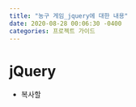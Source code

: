 ```yaml
---
title: "농구 게임_jquery에 대한 내용"
date: 2020-08-28 00:06:30 -0400
categories: 프로젝트 가이드
---
```


# jQuery

 * 복사할 <script> 태그를 보면서 흔히 보기 힘든 'integrity', 'crossrigin' 속성이 포함되어 있습니다.
   이는 'Subresource intergrity checking' 이라는 일종의 보안 장치로서, 'src'에 명시된 스크립트 파일이 원본 파일이 맞는지를 검사해 주는 역할을 합니다.
   브라우저는 요청된 스크립트 파일을 불러온 후 파일 내용 전체에 대해 해시값을 생성한 후, intergrity 속성의 값과 일치하는지를 확인합니다.
   만약 다르다면 중간에 누군가 파일 내용을 변조했을 위험이 있으므로 실행하지 않고 무시해 버리게 됩니다.
   
   매우 최신 브라우저에서만 지원되는 기능이고 당장 제이쿼리를 사용하기 위해 꼭 필요한 것은 아니기 때문에 꼭 사용해야하는건 아니지만, 무슨 역할을 하고 어떤 경우에 필요한 것인지 알고는 있어야합니다.
   브라우저는 기본적으로 자신이 이해하지 못하는 속성은 무시해 버리기 때문에 지원하지 않는 브라우저가 있더라도 굳이 속성을 지울 필요는 없습니다.
   
 * jQuery의 $
   
   - $의 핵심 기능은 '원하는 DOM 엘리먼트를 셀렉트하는 기능입니다. 이전의 document.getElmentById()는 
     $('#user_score');와 같이 쉽게 셀렉트할 수 있습니다.
     저 구문의 뜻은 'user_score'라는 id(# => id)를 가진 엘리먼트를 셀렉트하라는 뜻입니다.
     id가 아닌 특정 클래스를 가진 엘리먼트를 셀렉트하고 싶은 경우  .class 명을 통해 셀렉트하면 됩니다.
     $(.btn_user);
     해당 문법은 CSS에서 사용하던 문법과 동일합니다.
     
     1. id = "abc"를 셀럭트 
      - DOM API => document.getElementById("abc")
      - jQuery 셀렉터 => $("#abc");
      
     2. class = "abc"를 셀렉트
      - DOM API => document.getElementByClassName("abc")
      - jQuery 셀렉터 => $(".abc");
      
     3. <abc>태그를 셀렉트
      - DOM API => document.getElementsByName("abc")
      - jQuery 셀렉터 => $("abc");
      
   * DOM이란
   
    1. DOM 엘리먼트 - HTML 문서를 구성하는 요소로서 <div>...</div>와 같이 태그로 표현이 가능
    2. DOM 노드 - DOM 엘리먼트 뿐만 아니라 XML 엘리먼트, 텍스트 노드(<div>...<.div> 내의 '...')  등을 모두 포함하는 상위 개념
    3. 태그 - DOM 엘리먼트를 문자로 표현하기 위한 표기면
    
   * .prop
   
    - jQurey로 셀렉트한 결과에 '.prop()'을 호출하면 셀렉트된 모든 엘리먼트에 대해 각각 함수를 실행합니다. $('.btn_computer')로 셀렉트된 엘리먼트가 한 개이던,
    100개이던 간에 각각의 disabled 속성이 true / false로 바뀌게 되는 겁니다. 이는 jQuery를 사용하지 않으면 for문으로 반복하여 불러와야합니다.
    
   * 비동기? 동기? 함수란?
   
    - 함수는 유형에 따라 '동기 함수'와 '비동기 함수'로 나눌 수 있습니다.
      동기 함수는 일처리가 끝날 때까지 제어권을 돌려주지 않는 함수이고
      비동기 함수는 반대로 제어권을 먼저 돌려주고 일처리는 그 이후에 수행하는 함수입니다.
      
      동기 함수일 경우)
      $('#text').fadeOut(); // 시작 끝
      
      $('#text').html('새로운 문구'); // 시작 끝
      
      $('#text').fadeIn(); // 시작 끝
      
      fadeOut()이 시작해서 끝난 후 html()이 시작되고, 이게 끝나고 fadeIn()이 시작되는 구조입니다.
      지금까지 작성한 코드는 모두 이러한 구조로 되어있었습니다.
      
      그런데 이러한 구조는 종종 큰 문제를 발생시킵니다. 제이쿼리의 fadeOut()을 예로 들자면 이 함수는 인자로 아무것도 넣어주지 않았을 시 기본값으로 0.4초(400ms)에 걸쳐 실행됩니다.
      만약 이 함수가 제어권을 돌려주지 않고 0.4초 동안 문구를 희미하게 하는 일만 한다면 어떻게 될까요?
      그러면 그 0.4초 동안은 프로그램이 먹통이 되어버릴겁니다. 사용자가 다른 버튼을 클릭해도 아무런 반응이 없고 입력 필드에 타이핑을 해도 글자가 입력되지 않겠죠.
      0.4초란 시간이 별로 길지 않다고 생각될 수 있지만, 웹사이트를 방문한 사용자의 입장에서는 굉장히 느리고 불쾌한 감정을 받기에 충분한 시간입니다.
      
      그렇게 때문에 fadeOut()과 같이 장시간에 걸쳐 실행되어야하는 함수들은 일반적으로 '비동기 함수'의 형태를 띱니다. 즉 함수 실행과 동시에 제어권은 반환하고, 희미해지는 효과는
      별도로 진행하는 겨죠. 하기의 예시를 봅시다.
      
      비동기 함수일 경우)
      $('#text').fadeOut(); // 시작  
      
      $('#text').html('새로운 문구'); // 시작 끝
      
      $('#text').fadeIn(); // 시작 끝 끝
      
      이 예제을 보면, fadeOut()이 시작하자마자 그 다음줄인 html()이 시작됩니다. html() 함수는 금방 처리되므로 또 그 다음에 있는 fadeIn() 함수가 실행되죠
      하지만 이 시점에서도 fadeOut()은 일처리가 완료되지 않았습니다. 즉 글자가 아직도 희미해지고 있는 거죠. 그런데 fadeIn()이 시작되었기 때문에
      글자는 다시 또렷해져야 합니다. 이 상반되는 두 효과가 겹치게 되므로 우리가 브라우저에서 목격한 깜빡거리는 현상이 나타나게 됩니다.
      이 현상은 결국 fadeOut,In 모두 비동기 함수이기 때문입니다.
      
      이를 해결하기 위해서 비동기 함수들은 이러한 경우에 사용할 수 있도록 콜백 함수를 인자로 받을 수 있게 설계되어 있습니다. 
      콜백 함수란?? 호출자가 비동기 함수를 호출할 때 '니가 알아서 일을 하다가 일이 다 끝나면 내가 준 이 함수를 실행시켜 줘'라며 인자로 전달하는 함수입니다.
      예시를 보시죠
      
      $('#text').fadeOut(400, function () {
         $('#text').html('새로운 문구');
         $('#text').fadeIn();
      });
      
      fadeOut() 함수에 두 개의 인자를 넣어두었습니다. 첫 번째 인자는 효과가 지속될 시간으로 400ms, 즉 0.4초로 지정을 했습니다.
      두 번쨰 인자를 입력하기 위해서는 어쩔 수 없이 첫 번째 인자를 넣어 줘야만 합니다. 두 번째 인자가 바로 효과가 완료되었을 때 실행될 콜백 함수입니다.
      앞서 2,3번째 줄에 있던 코드가 안으로 들어간 것을 확인할 수 있습니다.
      fadeOut()이 모두 끝나면 저 콜백 함수가 실행되어 그 안에 있는 html()과 fadeIn() 함수가 이어 실행될 것입니다.
      
      // 위 내용은 교재 내용 중 모르거나 헷갈리는 개념만을 추려내어 작성하였습니다.
